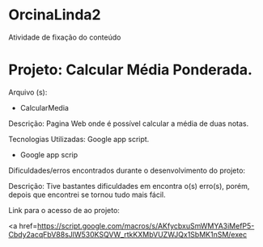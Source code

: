 # OrcinaLinda2
Atividade de fixação do conteúdo
<h1> Projeto: Calcular Média Ponderada. </h1>

Arquivo (s):
<ul>
  <li> CalcularMedia </li>
</ul>

Descrição: Pagina Web onde é possível calcular a média de duas notas.

Tecnologias Utilizadas: Google app script.

<ul>
  <li>Google app scrip</li>
</ul>

Dificuldades/erros encontrados durante o desenvolvimento do projeto:

Descrição: Tive bastantes dificuldades em encontra o(s) erro(s), porém, depois que encontrei se tornou tudo mais fácil.

Link para o acesso de ao projeto:

<a href=https://script.google.com/macros/s/AKfycbxuSmWMYA3iMefP5-Cbdy2acqFbV88sJlW530KSQVW_rtkKXMbVUZWJQx1SbMK1nSM/exec</a>
